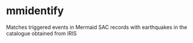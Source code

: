 # mmidentify
Matches triggered events in Mermaid SAC records with earthquakes in the catalogue obtained from IRIS
